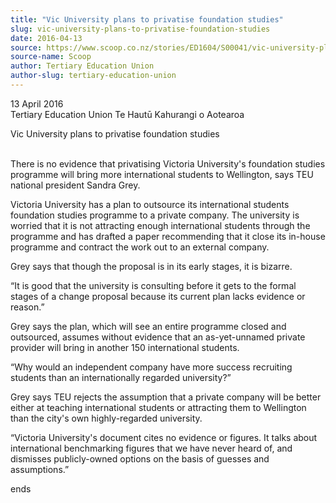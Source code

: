```yaml
---
title: "Vic University plans to privatise foundation studies"
slug: vic-university-plans-to-privatise-foundation-studies
date: 2016-04-13
source: https://www.scoop.co.nz/stories/ED1604/S00041/vic-university-plans-to-privatise-foundation-studies.htm
source-name: Scoop
author: Tertiary Education Union
author-slug: tertiary-education-union
---
```


<p>13 April 2016<br>Tertiary Education Union Te Hautū
Kahurangi o Aotearoa</p>

<p>Vic University plans to privatise
foundation studies</p>

<p><br>There is no evidence that
privatising Victoria University's foundation studies
programme will bring more international students to
Wellington, says TEU national president Sandra
Grey.</p>

<p>Victoria University has a plan to outsource its
international students foundation studies programme to a
private company. The university is worried that it is not
attracting enough international students through the
programme and has drafted a paper recommending that it close
its in-house programme and contract the work out to an
external company.</p>

<p>Grey says that though the proposal is in
its early stages, it is bizarre.</p>

<p>“It is good that the
university is consulting before it gets to the formal stages
of a change proposal because its current plan lacks evidence
or reason.”</p>

<p>Grey says the plan, which will see an entire
programme closed and outsourced, assumes without evidence
that an as-yet-unnamed private provider will bring in
another 150 international students.</p>

<p>“Why would an
independent company have more success recruiting students
than an internationally regarded university?”</p>

<p>Grey says
TEU rejects the assumption that a private company will be
better either at teaching international students or
attracting them to Wellington than the city's own
highly-regarded university.</p>

<p>“Victoria University's
document cites no evidence or figures. It talks about
international benchmarking figures that we have never heard
of, and dismisses publicly-owned options on the basis of
guesses and
assumptions.”</p>

<p>ends
</p>

